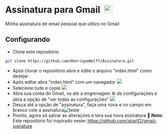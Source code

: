 <h1>Assinatura para Gmail &nbsp;<img width="25" src="https://user-images.githubusercontent.com/5141132/50740364-7ea80880-1217-11e9-8faf-2348e31beedd.png"></h1>
Minha assinatura de email pessoal que utilizo no Gmail

## Configurando

- Clone este repositório
```sh
git clone https://github.com/HenriqueWolff/Assinatura.git
```

- Após clonar o repositório abra e edite o arquivo "index.html" como desejar
- Após editar abra "index.html" com um navegador <img src="https://user-images.githubusercontent.com/79487966/199131132-417c5c2f-903a-4399-a1b1-1e24901684f2.png"/>
- Selecione tudo e copie <img src="https://user-images.githubusercontent.com/79487966/199131298-ce5d2373-9571-4486-8f7d-044fac672d13.png"/>
- Abra sua conta do Gmail, va até a engrenagem ⚙ de configurações e abra a opção de "ver todas as configurações" <img src="https://user-images.githubusercontent.com/79487966/199133499-924066eb-9055-4440-9873-a878378f7e30.png"/>
- Desça até a opção de "assinatura", faça uma nova e no campo em branco cole a assinatura![teste](https://user-images.githubusercontent.com/79487966/199136858-fc158049-325c-4e4a-a280-b0b1858f63df.GIF)
- Pronto, agora só salvar as alterações e tera sua nova assinatura :call_me_hand:
**Note:**
Este repositório foi inspirado neste: https://github.com/skarif2/gmail-signature


